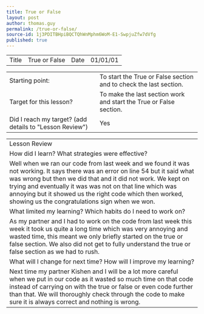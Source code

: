 ```yaml
---
title: True or False
layout: post
author: thomas.guy
permalink: /true-or-false/
source-id: 1j3PDITBHpiBQCTQhWnMphm6WoM-E1-SwpjuZfw7dVfg
published: true
---
```

<table>
  <tr>
    <td>Title</td>
    <td>True or False</td>
    <td>Date</td>
    <td>01/01/01</td>
  </tr>
</table>


<table>
  <tr>
    <td>Starting point:</td>
    <td>To start the True or False section and to check the last section.</td>
  </tr>
  <tr>
    <td>Target for this lesson?</td>
    <td>To make the last section work and start the True or False section.</td>
  </tr>
  <tr>
    <td>Did I reach my target? 
(add details to "Lesson Review")</td>
    <td> Yes</td>
  </tr>
</table>


<table>
  <tr>
    <td>Lesson Review</td>
  </tr>
  <tr>
    <td>How did I learn? What strategies were effective? </td>
  </tr>
  <tr>
    <td>Well when we ran our code from last week and we found it was not working. It says there was an error on line 54 but it said what was wrong but then we did that and it did not work. We kept on trying and eventually it was was not on that line which was annoying but it showed us the right code which then worked, showing us the congratulations sign when we won.  </td>
  </tr>
  <tr>
    <td>What limited my learning? Which habits do I need to work on? </td>
  </tr>
  <tr>
    <td>As my partner and I had to work on the code from last week this week it took us quite a long time which was very annoying and wasted time, this meant we only briefly started on the true or false section. We also did not get to fully understand the true or false section as we had to rush. </td>
  </tr>
  <tr>
    <td>What will I change for next time? How will I improve my learning?</td>
  </tr>
  <tr>
    <td>Next time my partner Kishen and I will be a lot more careful when we put in our code as it wasted so much time on that code instead of carrying on with the true or false or even code further than that. We will thoroughly check through the code to make sure it is always correct and nothing is wrong.



</td>
  </tr>
</table>


